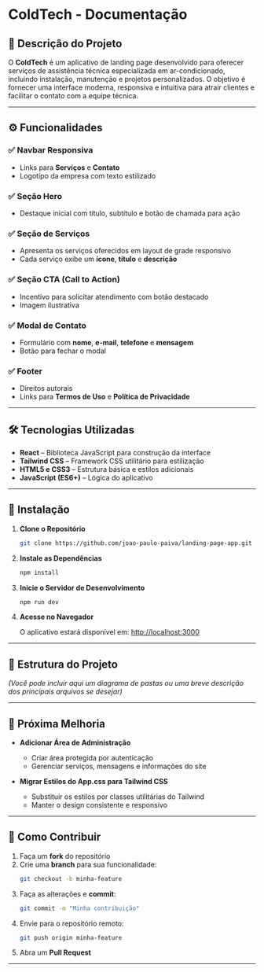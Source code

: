 
# ColdTech - Documentação

## 📌 Descrição do Projeto

O **ColdTech** é um aplicativo de landing page desenvolvido para oferecer serviços de assistência técnica especializada em ar-condicionado, incluindo instalação, manutenção e projetos personalizados. O objetivo é fornecer uma interface moderna, responsiva e intuitiva para atrair clientes e facilitar o contato com a equipe técnica.

---

## ⚙️ Funcionalidades

### ✅ Navbar Responsiva
- Links para **Serviços** e **Contato**
- Logotipo da empresa com texto estilizado

### ✅ Seção Hero
- Destaque inicial com título, subtítulo e botão de chamada para ação

### ✅ Seção de Serviços
- Apresenta os serviços oferecidos em layout de grade responsivo
- Cada serviço exibe um **ícone**, **título** e **descrição**

### ✅ Seção CTA (Call to Action)
- Incentivo para solicitar atendimento com botão destacado
- Imagem ilustrativa

### ✅ Modal de Contato
- Formulário com **nome**, **e-mail**, **telefone** e **mensagem**
- Botão para fechar o modal

### ✅ Footer
- Direitos autorais
- Links para **Termos de Uso** e **Política de Privacidade**

---

## 🛠 Tecnologias Utilizadas

- **React** – Biblioteca JavaScript para construção da interface
- **Tailwind CSS** – Framework CSS utilitário para estilização
- **HTML5 e CSS3** – Estrutura básica e estilos adicionais
- **JavaScript (ES6+)** – Lógica do aplicativo

---

## 🚀 Instalação

1. **Clone o Repositório**
   ```bash
   git clone https://github.com/joao-paulo-paiva/landing-page-app.git
   ```

2. **Instale as Dependências**
   ```bash
   npm install
   ```

3. **Inicie o Servidor de Desenvolvimento**
   ```bash
   npm run dev
   ```

4. **Acesse no Navegador**

   O aplicativo estará disponível em: [http://localhost:3000](http://localhost:3000)

---

## 📁 Estrutura do Projeto

*(Você pode incluir aqui um diagrama de pastas ou uma breve descrição dos principais arquivos se desejar)*

---

## 🔄 Próxima Melhoria

- **Adicionar Área de Administração**
  - Criar área protegida por autenticação
  - Gerenciar serviços, mensagens e informações do site

- **Migrar Estilos do App.css para Tailwind CSS**
  - Substituir os estilos por classes utilitárias do Tailwind
  - Manter o design consistente e responsivo

---

## 🤝 Como Contribuir

1. Faça um **fork** do repositório
2. Crie uma **branch** para sua funcionalidade:
   ```bash
   git checkout -b minha-feature
   ```
3. Faça as alterações e **commit**:
   ```bash
   git commit -m "Minha contribuição"
   ```
4. Envie para o repositório remoto:
   ```bash
   git push origin minha-feature
   ```
5. Abra um **Pull Request**

---
